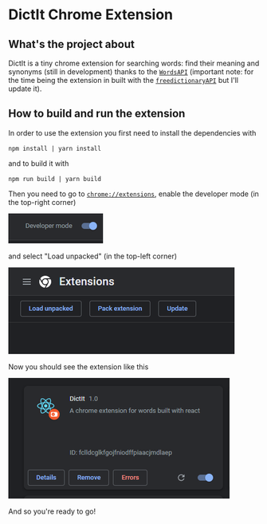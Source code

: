 # DictIt Chrome Extension

## What's the project about

DictIt is a tiny chrome extension for searching words: find their meaning and synonyms (still in development) thanks to the [`WordsAPI`](https://wordsapi.com) (important note: for the time being the extension in built with the [`freedictionaryAPI`](https://dictionaryapi.dev) but I'll update it).

## How to build and run the extension

In order to use the extension you first need to install the dependencies with

```
npm install | yarn install
```

and to build it with

```
npm run build | yarn build
```

Then you need to go to [`chrome://extensions`](chrome://extensions), enable the developer mode (in the top-right corner)

![developerMode](./md/images/enableDeveloperMode.png)

and select "Load unpacked" (in the top-left corner)

![loadUnpacked](./md/images/loadUnpacked.png)

Now you should see the extension like this

![extensionScreen](./md/images/extensionScreen.png)

And so you're ready to go!
